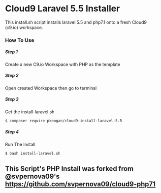 # Cloud9 Laravel 5.5 Installer
This install.sh script installs laravel 5.5 and php7.1 onto a fresh Cloud9 (c9.io) workspace.


### How To Use
##### Step 1
Create a new C9.io Workspace with PHP as the template
##### Step 2
Open created Workspace then go to terminal
##### Step 3
Get the install-laravel.sh
```sh
$ composer require pkeogan/cloud9-install-laravel-5.5
```
##### Step 4
Run The Install
```sh
$ bash install-laravel.sh
```

## This Script's PHP Install was forked from @svpernova09's https://github.com/svpernova09/cloud9-php71

